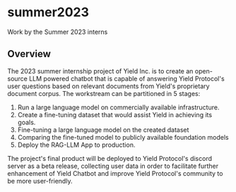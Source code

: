 # summer2023
Work by the Summer 2023 interns

## Overview
The 2023 summer internship project of Yield Inc. is to create an open-source LLM powered chatbot that is capable of answering Yield Protocol's user questions based on relevant documents from Yield's proprietary document corpus.
The workstream can be partitioned in 5 stages:
1.  Run a large language model on commercially available infrastructure. 
2.  Create a fine-tuning dataset that would assist Yield in achieving its goals. 
3.  Fine-tuning a large language model on the created dataset
4.  Comparing the fine-tuned model to publicly available foundation models 
5.  Deploy the RAG-LLM App to production.

The project's final product will be deployed to Yield Protocol's discord server as a beta release, collecting user data in order to facilitate further enhancement of Yield Chatbot and improve Yield Protocol's community to be more user-friendly.
